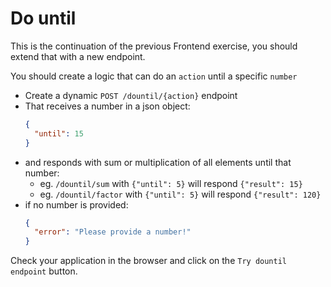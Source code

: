 # Do until

This is the continuation of the previous Frontend exercise, you should extend
that with a new endpoint.

You should create a logic that can do an `action` until a specific `number`

- Create a dynamic `POST /dountil/{action}` endpoint
- That receives a number in a json object:
  ```json
  {
    "until": 15
  }
  ```
- and responds with sum or multiplication of all elements until that number:
  - eg. `/dountil/sum` with `{"until": 5}` will respond `{"result": 15}`
  - eg. `/dountil/factor` with `{"until": 5}` will respond `{"result": 120}`
- if no number is provided:
  ```json
  {
    "error": "Please provide a number!"
  }
  ```

Check your application in the browser and click on the `Try dountil endpoint`
button.
